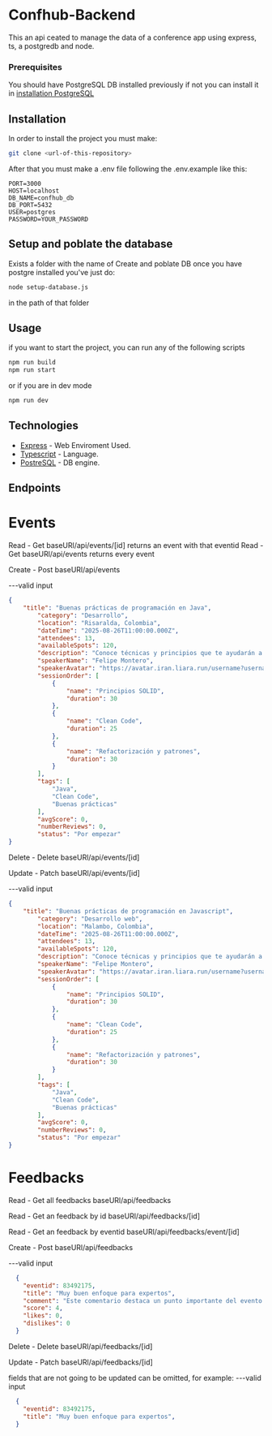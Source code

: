 # Confhub-Backend
This an api ceated to manage the data of a conference app using express, ts, a postgredb and node.

### Prerequisites

You should have PostgreSQL DB installed previously if not you can install it in 
[installation PostgreSQL](https://www-postgresql-org.translate.goog/download/?_x_tr_sl=en&_x_tr_tl=es&_x_tr_hl=es&_x_tr_pto=tc) 

## Installation

In order to install the project you must make:
```bash
git clone <url-of-this-repository>
```

After that you must make a .env file following the .env.example
like this: 
```dotenv
PORT=3000 
HOST=localhost 
DB_NAME=confhub_db 
DB_PORT=5432 
USER=postgres 
PASSWORD=YOUR_PASSWORD 
```
## Setup and poblate the database 

Exists a folder with the name of Create and poblate DB once you have postgre installed you've just do: 

```bash
node setup-database.js
```
in the path of that folder 

## Usage

if you want to start the project, you can run any of the following scripts

```bash
npm run build
npm run start
```
or if you are in dev mode 
```bash
npm run dev
```


## Technologies

* [Express](https://expressjs.com/es/) - Web Enviroment Used.
* [Typescript](https://www.typescriptlang.org) - Language.
* [PostreSQL](https://www-postgresql-org.translate.goog/?_x_tr_sl=en&_x_tr_tl=es&_x_tr_hl=es&_x_tr_pto=tc) - DB engine.



## Endpoints

# Events

Read - Get
baseURl/api/events/\[id] returns an event with that eventid 
Read - Get
baseURl/api/events returns every event 

Create - Post
baseURl/api/events

---valid input </br>
```json
{ 
    "title": "Buenas prácticas de programación en Java",
        "category": "Desarrollo",
        "location": "Risaralda, Colombia",
        "dateTime": "2025-08-26T11:00:00.000Z",
        "attendees": 13,
        "availableSpots": 120,
        "description": "Conoce técnicas y principios que te ayudarán a escribir código más limpio, legible y mantenible en Java.",
        "speakerName": "Felipe Montero",
        "speakerAvatar": "https://avatar.iran.liara.run/username?username=Felipe+Romero",
        "sessionOrder": [
            {
                "name": "Principios SOLID",
                "duration": 30
            },
            {
                "name": "Clean Code",
                "duration": 25
            },
            {
                "name": "Refactorización y patrones",
                "duration": 30
            }
        ],
        "tags": [
            "Java",
            "Clean Code",
            "Buenas prácticas"
        ],
        "avgScore": 0,
        "numberReviews": 0,
        "status": "Por empezar"
}
```
Delete - Delete
baseURl/api/events/\[id]

Update - Patch 
baseURl/api/events/\[id]

---valid input </br>
```json
{ 
    "title": "Buenas prácticas de programación en Javascript",
        "category": "Desarrollo web",
        "location": "Malambo, Colombia",
        "dateTime": "2025-08-26T11:00:00.000Z",
        "attendees": 13,
        "availableSpots": 120,
        "description": "Conoce técnicas y principios que te ayudarán a escribir código más limpio, legible y mantenible en Java.",
        "speakerName": "Felipe Montero",
        "speakerAvatar": "https://avatar.iran.liara.run/username?username=Felipe+Romero",
        "sessionOrder": [
            {
                "name": "Principios SOLID",
                "duration": 30
            },
            {
                "name": "Clean Code",
                "duration": 25
            },
            {
                "name": "Refactorización y patrones",
                "duration": 30
            }
        ],
        "tags": [
            "Java",
            "Clean Code",
            "Buenas prácticas"
        ],
        "avgScore": 0,
        "numberReviews": 0,
        "status": "Por empezar"
}
```
# Feedbacks

Read - Get all feedbacks
baseURl/api/feedbacks

Read - Get an feedback by id
baseURl/api/feedbacks/\[id]

Read - Get an feedback by eventid
baseURl/api/feedbacks/event/\[id]

Create - Post
baseURl/api/feedbacks

---valid input </br>
```json
  {
    "eventid": 83492175,
    "title": "Muy buen enfoque para expertos",
    "comment": "Este comentario destaca un punto importante del evento. Sin embargo, podría beneficiarse de más ejemplos concretos o aplicaciones prácticas que permitan entenderlo mejor.",
    "score": 4,
    "likes": 0,
    "dislikes": 0
  } 
```
Delete - Delete
baseURl/api/feedbacks/\[id]

Update - Patch 
baseURl/api/feedbacks/\[id]

fields that are not going to be updated can be omitted, for example: 
---valid input </br>
```json
  {
    "eventid": 83492175,
    "title": "Muy buen enfoque para expertos",
  } 
```
